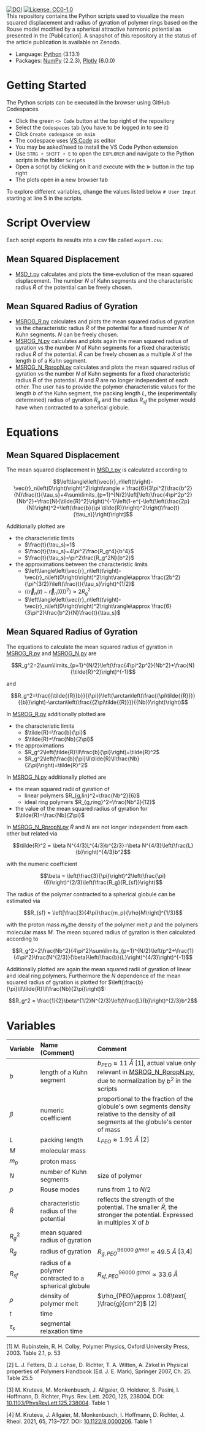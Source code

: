 [![DOI](https://zenodo.org/badge/doi/10.5281/zenodo.14956317.svg)](10.5281/zenodo.14956317) [![License: CC0-1.0](https://img.shields.io/badge/License-CC0_1.0-lightgrey.svg)](http://creativecommons.org/publicdomain/zero/1.0/)  
This repository contains the Python scripts used to visualize the mean squared displacement and radius of gyration of polymer rings based on the Rouse model modified by a spherical attractive harmonic potential as presented in the [Publication].
A snapshot of this repository at the status of the article publication is available on Zenodo. 
- Language: [Python](https://www.python.org/) (3.13.1)
- Packages: [NumPy](https://numpy.org/) (2.2.3), [Plotly](https://plotly.com/python/) (6.0.0)

# Getting Started
The Python scripts can be executed in the browser using GitHub Codespaces. 
- Click the green `<> Code` button at the top right of the repository
- Select the `Codespaces` tab (you have to be logged in to see it)
- Click `Create codespace on main`
- The codespace uses [VS Code](https://code.visualstudio.com/docs) as editor
- You may be asked/need to install the VS Code Python extension
- Use `STRG + SHIFT + E` to open the `EXPLORER` and navigate to the Python scripts in the folder `Scripts`
- Open a script by clicking on it and execute  with the $\vartriangleright$ button in the top right
- The plots open in a new browser tab

To explore different variables, change the values listed below `# User Input` starting at line 5 in the scripts.

# Script Overview
Each script exports its results into a csv file called `export.csv`.
## Mean Squared Displacement
- [MSD_t.py](scripts/MSD_t.py) calculates and plots the time-evolution of the mean squared displacement. The number $N$ of Kuhn segments and the characteristic radius $\tilde{R}$ of the potential can be freely chosen.

## Mean Squared Radius of Gyration
- [MSROG_R.py](scripts/MSROG_R.py) calculates and plots the mean squared radius of gyration vs the characteristic radius $\tilde{R}$ of the potential for a fixed number $N$ of Kuhn segments. $N$ can be freely chosen.
- [MSROG_N.py](scripts/MSROG_N.py) calculates and plots again the mean squared radius of gyration vs the number $N$ of Kuhn segments for a fixed characteristic radius $\tilde{R}$ of the potential. $\tilde{R}$ can be freely chosen as a multiple $X$ of the length $b$ of a Kuhn segment.
- [MSROG_N_RpropN.py](scripts/MSROG_N_RpropN.py) calculates and plots the mean squared radius of gyration vs the number $N$ of Kuhn segments for a fixed characteristic radius $\tilde{R}$ of the potential. $N$ and $\tilde{R}$ are no longer independent of each other.
The user has to provide the polymer characteristic values for the length $b$ of the Kuhn segment, the packing length $L$, the (experimentally determined) radius of gyration $R_g$ and the radius $R_{sf}$ the polymer would have when contracted to a spherical globule. 

# Equations
## Mean Squared Displacement
The mean squared displacement in [MSD_t.py](hscripts/MSD_t.py) is calculated according to
```math
\left\langle\left(\vec{r}_n\left(t\right)-\vec{r}_n\left(0\right)\right)^2\right\rangle = \frac{6}{3\pi^2}\frac{b^2}{N}\frac{t}{\tau_s}+4\sum\limits_{p=1}^{N/2}\left[\left(\frac{4\pi^2p^2}{Nb^2}+\frac{N}{\tilde{R}^2}\right)^{-1}\left(1-e^{-\left(\left(\frac{2p}{N}\right)^2+\left(\frac{b}{\pi \tilde{R}}\right)^2\right)\frac{t}{\tau_s}}\right)\right]
```
Additionally plotted are
- the characteristic limits 
  - $\frac{t}{\tau_s}=1$
  - $\frac{t}{\tau_s}=4\pi^2\frac{R_g^4}{b^4}$
  - $\frac{t}{\tau_s}=\pi^2\frac{R_g^2N}{b^2}$
- the approximations between the characteristic limits
  - $\left\langle\left(\vec{r}_n\left(t\right)-\vec{r}_n\left(0\right)\right)^2\right\rangle\approx \frac{2b^2}{\pi^{3/2}}\left(\frac{t}{\tau_s}\right)^{1/2}$
  - $\left\langle\left(\vec{r}_n\left(t\right)-\vec{r}_n\left(0\right)\right)^2\right\rangle\approx 2R_g^2$
  - $\left\langle\left(\vec{r}_n\left(t\right)-\vec{r}_n\left(0\right)\right)^2\right\rangle\approx \frac{6}{3\pi^2}\frac{b^2}{N}\frac{t}{\tau_s}$

## Mean Squared Radius of Gyration
The equations to calculate the mean squared radius of gyration in [MSROG_R.py](scripts/MSROG_R.py) and [MSROG_N.py](scripts/MSROG_N.py) are
```math
R_g^2=2\sum\limits_{p=1}^{N/2}\left(\frac{4\pi^2p^2}{Nb^2}+\frac{N}{\tilde{R}^2}\right)^{-1}
```
and
```math
R_g^2=\frac{{\tilde{{R}}b}}{{\pi}}\left(\arctan\left(\frac{{\pi\tilde{{R}}}}{{b}}\right)-\arctan\left(\frac{{2\pi\tilde{{R}}}}{{Nb}}\right)\right)
```
In [MSROG_R.py](scripts/MSROG_R.py) additionally plotted are
- the characteristic limits 
  - $\tilde{R}=\frac{b}{\pi}$
  - $\tilde{R}=\frac{Nb}{2\pi}$ 
- the approximations
  - $R_g^2\left(\tilde{R}\ll\frac{b}{\pi}\right)=\tilde{R}^2$
  - $R_g^2\left(\frac{b}{\pi}\ll\tilde{R}\ll\frac{Nb}{2\pi}\right)=\tilde{R}^2$

In [MSROG_N.py](scripts/MSROG_N.py) additionally plotted are
- the mean squared radii of gyration of 
  - linear polymers $R_{g,lin}^2=\frac{Nb^2}{6}$
  - ideal ring polymers $R_{g,ring}^2=\frac{Nb^2}{12}$
- the value of the mean squared radius of gyration for $\tilde{R}=\frac{Nb}{2\pi}$

In [MSROG_N_RpropN.py](scripts/MSROG_N_RpropN.py) $\tilde{R}$ and $N$ are not longer independent from each other but related via
```math
\tilde{R}^2 = \beta N^{4/3}L^{4/3}b^{2/3}=\beta N^{4/3}\left(\frac{L}{b}\right)^{4/3}b^2
```
with the numeric coefficient
```math 
\beta = \left(\frac{3}{\pi}\right)^2\left(\frac{\pi}{6}\right)^{2/3}\left(\frac{R_g}{R_{sf}}\right)
```
The radius of the polymer contracted to a spherical globule can be estimated via
```math
R_{sf} = \left[\frac{3}{4\pi}\frac{m_p}{\rho}M\right]^{1/3}
```
with the proton mass $m_p$the density of the polymer melt $\rho$ and the polymers molecular mass $M$.
The mean squared radius of gyration is then calculated according to
```math
R_g^2=2\frac{Nb^2}{4\pi^2}\sum\limits_{p=1}^{N/2}\left(p^2+\frac{1}{4\pi^2}\frac{N^{2/3}}{\beta}\left(\frac{b}{L}\right)^{4/3}\right)^{-1}
```
Additionally plotted are again the mean squared radii of gyration of linear and ideal ring polymers. Furthermore the $N$ dependence of the mean squared radius of gyration is plotted for $\left(\frac{b}{\pi}\ll\tilde{R}\ll\frac{Nb}{2\pi}\right)$: 
```math
R_g^2 = \frac{1}{2}\beta^{1/2}N^{2/3}\left(\frac{L}{b}\right)^{2/3}b^2
```

# Variables
| Variable | Name (Comment) | Comment |
| :------------- | :------------- | :------------- |
| $b$  | length of a Kuhn segment | $b_{PEO}\approx 11\text{ }\mathring{A}$ [1], actual value only relevant in [MSROG_N_RpropN.py](scripts/MSROG_N_RpropN.py), due to normalization by $b^2$ in the scripts |
| $\beta$  | numeric coefficient  |  proportional to the fraction of the globule's own segments density relative to the density of all segments at the globule's center of mass  |
| $L$  | packing length  |  $L_{PEO}\approx 1.91\text{ }\mathring{A}$ [2]  |
| $M$  | molecular mass  |    |
| $m_p$  | proton mass  |    |
| $N$  | number of Kuhn segments | size of polymer |
| $p$  | Rouse modes | runs from 1 to $N/2$  |
| $\tilde{R}$  | characteristic radius of the potential | reflects the strength of the potential. The smaller $\tilde{R}$, the stronger the potential. Expressed in multiples X of $b$ |
| $R_g^2$  | mean squared radius of gyration  |    |
| $R_g$  | radius of gyration  |  $R_{g,PEO}^{96000\text{ }g/mol}\approx 49.5\text{ }\mathring{A}$ [3,4]  |
| $R_{sf}$  | radius of a polymer contracted to a spherical globule  |  $R_{sf,PEO}^{96000\text{ }g/mol}\approx 33.6\text{ }\mathring{A}$  |
| $\rho$  | density of polymer melt  |  $\rho_{PEO}\approx 1.08\text{ }\frac{g}{cm^2}$ [2] |
| $t$  | time  |    |
| $\tau_s$  | segmental relaxation time  |    |

[1] M. Rubinstein, R. H. Colby, Polymer Physics, Oxford University Press, 2003. Table 2.1, p. 53

[2] L. J. Fetters, D. J. Lohse, D. Richter, T. A. Witten, A. Zirkel in Physical properties of Polymers Handbook (Ed. J. E. Mark), Springer 2007, Ch. 25. Table 25.5

[3] M. Kruteva, M. Monkenbusch, J. Allgaier, O. Holderer, S. Pasini, I. Hoffmann, D. Richter, Phys. Rev. Lett. 2020, 125, 238004. DOI: [10.1103/PhysRevLett.125.238004](https://www.doi.org/10.1103/PhysRevLett.125.238004). Table 1

[4] M. Kruteva, J. Allgaier, M. Monkenbusch, I. Hoffmann, D. Richter, J. Rheol. 2021, 65, 713–727. DOI: [10.1122/8.0000206](https://www.doi.org/10.1122/8.0000206). Table 1
